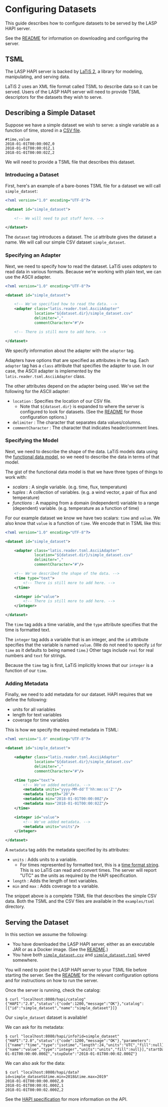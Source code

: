 # Configuring Datasets

This guide describes how to configure datasets to be served by the
LASP HAPI server.

See the [README][readme] for information on downloading and
configuring the server.

## TSML

The LASP HAPI server is backed by [LaTiS 2][latis-2], a library for
modeling, manipulating, and serving data.

LaTiS 2 uses an XML file format called TSML to describe data so it can
be served. Users of the LASP HAPI server will need to provide TSML
descriptors for the datasets they wish to serve.

## Describing a Simple Dataset

Suppose we have a simple dataset we wish to serve: a single variable
as a function of time, stored in a [CSV file][csv].

```
#time,value
2018-01-01T00:00:00Z,0
2018-01-01T00:00:01Z,1
2018-01-01T00:00:02Z,2
```

We will need to provide a TSML file that describes this dataset.

### Introducing a Dataset

First, here's an example of a bare-bones TSML file for a dataset we
will call `simple_dataset`:

```xml
<?xml version="1.0" encoding="UTF-8"?>

<dataset id="simple_dataset">

    <!-- We will need to put stuff here. -->

</dataset>
```

The `dataset` tag introduces a dataset. The `id` attribute gives the
dataset a name. We will call our simple CSV dataset `simple_dataset`.

### Specifying an Adapter

Next, we need to specify how to read the dataset. LaTiS uses
*adapters* to read data in various formats. Because we're working with
plain text, we can use the ASCII adapter.

```xml
<?xml version="1.0" encoding="UTF-8"?>

<dataset id="simple_dataset">

    <!-- We've specified how to read the data. -->
    <adapter class="latis.reader.tsml.AsciiAdapter"
             location="${dataset.dir}/simple_dataset.csv"
             delimiter=","
             commentCharacter="#"/>

    <!-- There is still more to add here. -->

</dataset>
```

We specify information about the adapter with the `adapter` tag.

Adapters have options that are specified as attributes in the tag.
Each `adapter` tag has a `class` attribute that specifies the adapter
to use. In our case, the ASCII adapter is implemented by the
`latis.reader.tsml.AsciiAdapter` class.

The other attributes depend on the adapter being used. We've set the
following for the ASCII adapter:

- `location` : Specifies the location of our CSV file.
  - Note that `${dataset.dir}` is expanded to where the server is
    configured to look for datasets. (See the [README][readme] for
    those configuration options.)
- `delimiter` : The character that separates data values/columns.
- `commentCharacter` : The character that indicates header/comment
  lines.

### Specifying the Model

Next, we need to describe the shape of the data. LaTiS models data
using the [functional data model][fdm], so we need to describe the data in
terms of that model.

The gist of the functional data model is that we have three types of
things to work with:

- *scalars* : A single variable. (e.g. time, flux, temperature)
- *tuples* : A collection of variables. (e.g. a wind vector, a pair of
  flux and temperature)
- *functions* : A mapping from a domain (independent) variable to a
  range (dependent) variable. (e.g. temperature as a function of time)

For our example dataset we know we have two scalars: `time` and
`value`. We also know that `value` is a function of `time`. We encode
that in TSML like this:

```xml
<?xml version="1.0" encoding="UTF-8"?>

<dataset id="simple_dataset">

    <adapter class="latis.reader.tsml.AsciiAdapter"
             location="${dataset.dir}/simple_dataset.csv"
             delimiter=","
             commentCharacter="#"/>

    <!-- We've described the shape of the data. -->
    <time type="text">
        <!-- There is still more to add here. -->
    </time>

    <integer id="value">
        <!-- There is still more to add here. -->
    </integer>

</dataset>
```

The `time` tag adds a time variable, and the `type` attribute
specifies that the time is formatted text.

The `integer` tag adds a variable that is an integer, and the `id`
attribute specifies that the variable is named `value`. (We do not
need to specify `id` for `time` as it defaults to being named `time`.)
Other tags include `real` for real numbers and `text` for strings.

Because the `time` tag is first, LaTiS implicitly knows that our
`integer` is a function of our `time`.

### Adding Metadata

Finally, we need to add metadata for our dataset. HAPI requires that
we define the following:

- units for all variables
- length for text variables
- coverage for time variables

This is how we specify the required metadata in TSML:

```xml
<?xml version="1.0" encoding="UTF-8"?>

<dataset id="simple_dataset">

    <adapter class="latis.reader.tsml.AsciiAdapter"
             location="${dataset.dir}/simple_dataset.csv"
             delimiter=","
             commentCharacter="#"/>

    <time type="text">
        <!-- We've added metadata. -->
        <metadata units="yyyy-MM-dd'T'hh:mm:ss'Z'"/>
        <metadata length="20"/>
        <metadata min="2018-01-01T00:00:00Z"/>
        <metadata max="2018-01-01T00:00:02Z"/>
    </time>

    <integer id="value">
        <!-- We've added metadata. -->
        <metadata units="units"/>
    </integer>

</dataset>
```

A `metadata` tag adds the metadata specified by its attributes:

- `units` : Adds units to a variable.
  - For times represented by formatted text, this is a [time format
    string][java-sdf]. This is so LaTiS can read and convert times.
    The server will report "UTC" as the units as required by the HAPI
    specification.
- `length` : Adds the length of text variables.
- `min` and `max` : Adds coverage to a variable.

The snippet above is a complete TSML file that describes the simple
CSV data. Both the TSML and the CSV files are available in the
`examples/tsml` directory.

## Serving the Dataset

In this section we assume the following:

- You have downloaded the LASP HAPI server, either as an executable
  JAR or as a Docker image. (See the [README][readme].)
- You have both [`simple_dataset.csv`][csv] and
  [`simple_dataset.tsml`][tsml] saved somewhere.

You will need to point the LASP HAPI server to your TSML file before
starting the server. See the [README][readme] for the relevant
configuration options and for instructions on how to run the server.

Once the server is running, check the catalog:

```
$ curl "localhost:8080/hapi/catalog"
{"HAPI":"2.0","status":{"code":1200,"message":"OK"},"catalog":[{"id":"simple_dataset","name":"simple_dataset"}]}
```

Our `simple_dataset` dataset is available!

We can ask for its metadata:

```
$ curl "localhost:8080/hapi/info?id=simple_dataset"
{"HAPI":"2.0","status":{"code":1200,"message":"OK"},"parameters":[{"name":"time","type":"isotime","length":24,"units":"UTC","fill":null},{"name":"value","type":"integer","units":"units","fill":null}],"startDate":"2018-01-01T00:00:00.000Z","stopDate":"2018-01-01T00:00:02.000Z"}
```

We can also ask for the data:

```
$ curl "localhost:8080/hapi/data?id=simple_dataset&time.min=2018&time.max=2019"
2018-01-01T00:00:00.000Z,0
2018-01-01T00:00:01.000Z,1
2018-01-01T00:00:02.000Z,2
```

See the [HAPI specification][hapi-spec] for more information on the
API.

[csv]: ../examples/tsml/simple_dataset.csv
[fdm]: https://github.com/latis-data/latis/wiki/LaTiS-Data-Model
[hapi-spec]: https://github.com/hapi-server/data-specification/blob/master/hapi-2.0.0/HAPI-data-access-spec-2.0.0.md
[java-sdf]: https://docs.oracle.com/en/java/javase/11/docs/api/java.base/java/text/SimpleDateFormat.html
[latis-2]: https://github.com/latis-data/latis/
[readme]: ../README.md
[tsml]: ../examples/tsml/simple_dataset.tsml
